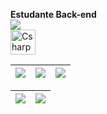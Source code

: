 **Estudante Back-end** <br>
[<img src="https://img.shields.io/badge/Gmail-2e3440?style=for-the-badge&logo=gmail&logoColor=white">](mailto:viniciusbragacosta1998@gmail.com)<br>
<img align="center" alt="Csharp" height="40" width="40" src="https://github.com/user-attachments/assets/d1191fd7-74ed-4093-bfb8-23044a569cde">

| ![](http://github-profile-summary-cards.vercel.app/api/cards/stats?username=ViniciusC7&theme=nord_dark) | ![](http://github-profile-summary-cards.vercel.app/api/cards/repos-per-language?username=ViniciusC7&hide=Html&theme=nord_dark) | ![](http://github-profile-summary-cards.vercel.app/api/cards/most-commit-language?username=ViniciusC7&theme=nord_dark) |
| :-: | :-: | :-: |

| ![](http://github-profile-summary-cards.vercel.app/api/cards/profile-details?username=ViniciusC7&theme=nord_dark) | ![](https://github-readme-streak-stats.herokuapp.com/?user=ViniciusC7&hide_border=true&date_format=M%20j%5B%2C%20Y%5D&background=2D3742&stroke=2D3742&ring=6bbbca&fire=6bbbca&currStreakNum=fff&sideNums=6bbbca&currStreakLabel=6bbbca&sideLabels=fff&dates=fff) |
| :-: | :-: |
